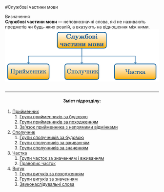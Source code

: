 #Службовi частини мови

<div class="eoz-wrap">
<span class="eoz">Визначення</span>
<div class="eoz-text">
<strong>Службовi частини мови</strong> — неповнозначнi слова, якi не називають предметiв чи будь-яких реалiй, а вказують на вiдношення мiж ними.
</div>
</div>


<div class="center">
<img src="../pics/11/1.png" width="600px" class="center"/>
</div>
<br>

<hr>
<center><h4>Зміст підрозділу:</h4></center>


   1. [Прийменник](11/priymennik.md)
        1. [Групи прийменникiв за будовою](11/grupi_priymennikiv_za_budovoyu.md)
        2. [Групи прийменникiв за походженням](11/grupi_priymennikiv_za_pohodjennyam.md)
        3. [Зв’язок прийменника з непрямими вiдмiнками](11/znyazok_priymennika_z_nepryamimi_vidminkami_imennika.md)
   2. [Сполучник](11/spoluchnik.md)
        1. [Групи сполучникiв за будовою](11/grupi_spoluchnikiv_za_budovoyu.md)
        2. [Групи сполучникiв за вживанням](11/grupi_spoluchnikiv_za_vjivannyam.md)
        3. [Групи сполучникiв за значенням](11/grupi_spoluchnikiv_za_znachennyam.md)
   3. [Частка](11/chastka.md)
        1. [Групи часток за значенням i вживанням](11/grupi_chastok_za_znachennyam_i_vjivannyam.md)
        2. [Правопис часток](11/pravopis_chastok.md)
   4. [Вигук](11/viguk.md)
        1. [Групи вигукiв за походженням](11/grupi_vigukiv_za_pohodjennyam.md)
        2. [Групи вигукiв за значенням](11/grupi_vigukiv_za_znachennyam.md)
        3. [Звуконаслiдувальнi слова](11/zvukonasliduvalni_slova.md)